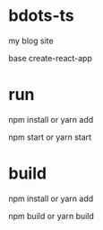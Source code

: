 # bdots-ts
my blog site

base create-react-app

# run
npm install or yarn add

npm start or yarn start

# build
npm install or yarn add

npm build or yarn build
